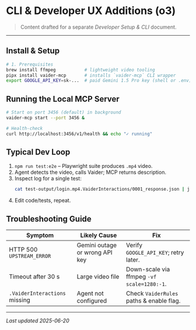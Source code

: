 # CLI & Developer UX Additions (o3)

> Content drafted for a separate *Developer Setup & CLI* document.

---

## Install & Setup

```bash
# 1. Prerequisites
brew install ffmpeg           # lightweight video tooling
pipx install vaider-mcp       # installs `vaider-mcp` CLI wrapper
export GOOGLE_API_KEY=sk-...  # paid Gemini 1.5 Pro key (shell or .env)
```

## Running the Local MCP Server

```bash
# Start on port 3456 (default) in background
vaider-mcp start --port 3456 &

# Health-check
curl http://localhost:3456/v1/health && echo "✓ running"
```

## Typical Dev Loop

1. `npm run test:e2e` – Playwright suite produces `.mp4` video.
2. Agent detects the video, calls Vaider; MCP returns description.
3. Inspect log for a single test:
   ```bash
   cat test-output/login.mp4.VaiderInteractions/0001_response.json | jq
   ```
4. Edit code/tests, repeat.

## Troubleshooting Guide

| Symptom | Likely Cause | Fix |
|---------|--------------|-----|
| HTTP 500 `UPSTREAM_ERROR` | Gemini outage or wrong API key | Verify `GOOGLE_API_KEY`; retry later. |
| Timeout after 30 s | Large video file | Down-scale via ffmpeg `-vf scale=1280:-1`. |
| `.VaiderInteractions` missing | Agent not configured | Check `VaiderRules` paths & enable flag. |

---

*Last updated 2025-06-20* 